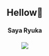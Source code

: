 <h2 style="text-align:center">Hellow👋</h2>
<h4 style="text-align:center">Saya Ryuka</h4>

<div id="header" align="center">
  <img src="https://media4.giphy.com/media/v1.Y2lkPTc5MGI3NjExaG9haW03MWQ1OTJhYmpkendpMXc5dXJvNXZta2xuaDR5djF1dmQ1bCZlcD12MV9pbnRlcm5hbF9naWZfYnlfaWQmY3Q9Zw/jlVObChD6Fb5C/giphy.gif"/>
</div>
<!--
**RyukaAngga/RyukaAngga** is a ✨ _special_ ✨ repository because its `README.md` (this file) appears on your GitHub profile.

Here are some ideas to get you started:

- 🔭 I’m currently working on ...
- 🌱 I’m currently learning ...
- 👯 I’m looking to collaborate on ...
- 🤔 I’m looking for help with ...
- 💬 Ask me about ...
- 📫 How to reach me: ...
- 😄 Pronouns: ...
- ⚡ Fun fact: ...
-->
